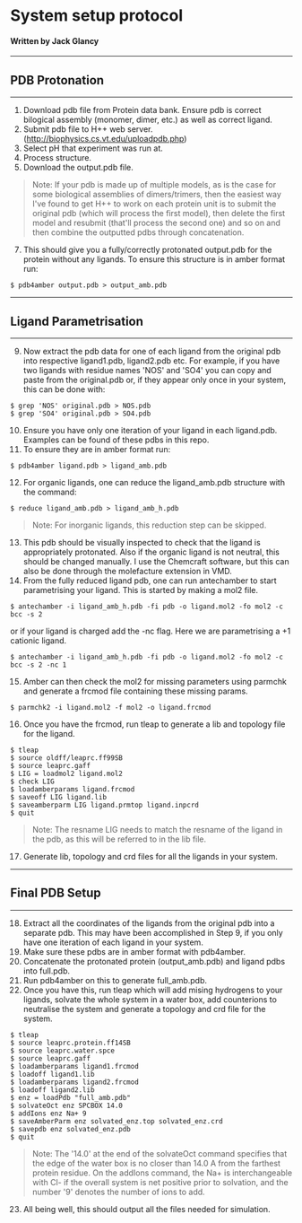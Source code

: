 # System setup protocol
#### Written by Jack Glancy
***
## PDB Protonation
***
1. Download pdb file from Protein data bank. Ensure pdb is correct bilogical assembly (monomer, dimer, etc.) as well as correct ligand. 
2. Submit pdb file to H++ web server. (http://biophysics.cs.vt.edu/uploadpdb.php) 
4. Select pH that experiment was run at.
5. Process structure.
6. Download the output.pdb file.
> Note: If your pdb is made up of multiple models, as is the case for some biological 
> assemblies of dimers/trimers, then the easiest way I've found to get H++ to work 
> on each protein unit is to submit the original pdb (which will process the first model), 
> then delete the first model and resubmit (that'll process the second one) 
> and so on and then combine the outputted pdbs through concatenation.
7. This should give you a fully/correctly protonated output.pdb for the protein without any ligands. To ensure this structure is in amber format run:
```
$ pdb4amber output.pdb > output_amb.pdb
```
***
## Ligand Parametrisation
***
9. Now extract the pdb data for one of each ligand from the original pdb into respective ligand1.pdb, ligand2.pdb etc. For example, if you have two ligands with
   residue names 'NOS' and 'SO4' you can copy and paste from the original.pdb or, if they appear only once in your system, this can be done with:
```
$ grep 'NOS' original.pdb > NOS.pdb
$ grep 'SO4' original.pdb > SO4.pdb
```
10. Ensure you have only one iteration of your ligand in each ligand.pdb. Examples can be found of these pdbs in this repo.
11. To ensure they are in amber format run:
```
$ pdb4amber ligand.pdb > ligand_amb.pdb
```
12. For organic ligands, one can reduce the ligand_amb.pdb structure with the command:
```
$ reduce ligand_amb.pdb > ligand_amb_h.pdb
```
> Note: For inorganic ligands, this reduction step can be skipped.
13. This pdb should be visually inspected to check that the ligand is appropriately protonated. Also if the organic ligand is not neutral, this should be changed manually.
    I use the Chemcraft software, but this can also be done through the molefacture extension in VMD.
14. From the fully reduced ligand pdb, one can run antechamber to start parametrising your ligand. This is started by making a mol2 file.
```
$ antechamber -i ligand_amb_h.pdb -fi pdb -o ligand.mol2 -fo mol2 -c bcc -s 2
```
or if your ligand is charged add the -nc <charge> flag. Here we are parametrising a +1 cationic ligand.
```
$ antechamber -i ligand_amb_h.pdb -fi pdb -o ligand.mol2 -fo mol2 -c bcc -s 2 -nc 1
```
15. Amber can then check the mol2 for missing parameters using parmchk and generate a frcmod file containing these missing params.
```
$ parmchk2 -i ligand.mol2 -f mol2 -o ligand.frcmod
```
16. Once you have the frcmod, run tleap to generate a lib and topology file for the ligand.
```
$ tleap
$ source oldff/leaprc.ff99SB
$ source leaprc.gaff
$ LIG = loadmol2 ligand.mol2
$ check LIG
$ loadamberparams ligand.frcmod
$ saveoff LIG ligand.lib
$ saveamberparm LIG ligand.prmtop ligand.inpcrd
$ quit
```
> Note: The resname LIG needs to match the resname of the ligand in the pdb, as this will be referred to in the lib file. 
17. Generate lib, topology and crd files for all the ligands in your system.
***
## Final PDB Setup
***
18. Extract all the coordinates of the ligands from the original pdb into a separate pdb. This may have been accomplished in Step 9, if you only have one iteration of each ligand in your system.
19. Make sure these pdbs are in amber format with pdb4amber.
20. Concatenate the protonated protein (output_amb.pdb) and ligand pdbs into full.pdb.
21. Run pdb4amber on this to generate full_amb.pdb.
22. Once you have this, run tleap which will add mising hydrogens to your ligands, solvate the whole system in a water box, add counterions to neutralise the system and generate a topology and crd file for the system.
```
$ tleap
$ source leaprc.protein.ff14SB
$ source leaprc.water.spce
$ source leaprc.gaff
$ loadamberparams ligand1.frcmod
$ loadoff ligand1.lib
$ loadamberparams ligand2.frcmod
$ loadoff ligand2.lib
$ enz = loadPdb "full_amb.pdb"
$ solvateOct enz SPCBOX 14.0
$ addIons enz Na+ 9
$ saveAmberParm enz solvated_enz.top solvated_enz.crd
$ savepdb enz solvated_enz.pdb
$ quit
```
> Note: The '14.0' at the end of the solvateOct command specifies that the edge of the water box is no closer than 14.0 A from the farthest protein residue. On the addIons command, the Na+ is interchangeable with Cl- if the overall system is net positive prior to solvation, and the number '9' denotes the number of ions to add.  
23. All being well, this should output all the files needed for simulation.  
